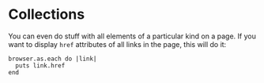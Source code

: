 # Collections

You can even do stuff with all elements of a particular kind on a page. If you want to display `href` attributes of all links in the page, this will do it:

    browser.as.each do |link|
      puts link.href
    end



